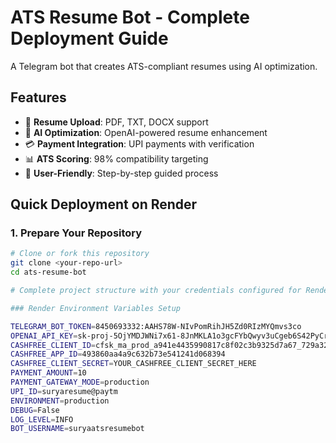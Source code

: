 # ATS Resume Bot - Complete Deployment Guide

A Telegram bot that creates ATS-compliant resumes using AI optimization.

## Features

- 📄 **Resume Upload**: PDF, TXT, DOCX support
- 🤖 **AI Optimization**: OpenAI-powered resume enhancement
- 💳 **Payment Integration**: UPI payments with verification
- 📊 **ATS Scoring**: 98% compatibility targeting
- 📱 **User-Friendly**: Step-by-step guided process

## Quick Deployment on Render

### 1. Prepare Your Repository

```bash
# Clone or fork this repository
git clone <your-repo-url>
cd ats-resume-bot

# Complete project structure with your credentials configured for Render deployment

### Render Environment Variables Setup
```
```bash
TELEGRAM_BOT_TOKEN=8450693332:AAHS78W-NIvPomRihJH5Zd0RIzMYQmvs3co
OPENAI_API_KEY=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
CASHFREE_CLIENT_ID=cfsk_ma_prod_a941e4435990817c8f02c3b9325d7a67_729a32ec  
CASHFREE_APP_ID=493860aa4a9c632b73e541241d068394
CASHFREE_CLIENT_SECRET=YOUR_CASHFREE_CLIENT_SECRET_HERE
PAYMENT_AMOUNT=10
PAYMENT_GATEWAY_MODE=production
UPI_ID=suryaresume@paytm
ENVIRONMENT=production
DEBUG=False
LOG_LEVEL=INFO
BOT_USERNAME=suryaatsresumebot

```
